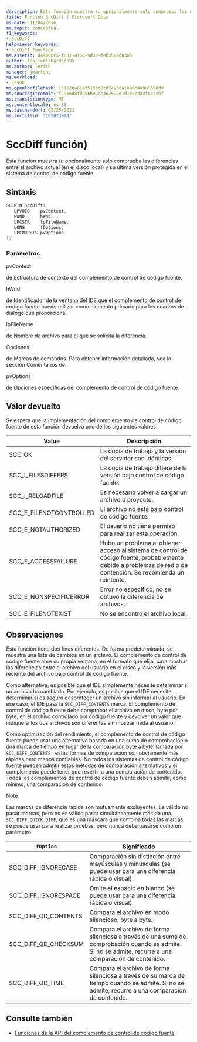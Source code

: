 ```yaml
---
description: Esta función muestra (u opcionalmente solo comprueba las diferencias entre el archivo actual (en el disco local) y su última versión protegida en el sistema de control de código fuente.
title: Función SccDiff | Microsoft Docs
ms.date: 11/04/2016
ms.topic: conceptual
f1_keywords:
- SccDiff
helpviewer_keywords:
- SccDiff function
ms.assetid: d49bc8c5-f631-4153-9d3c-feb3564da305
author: leslierichardson95
ms.author: lerich
manager: jmartens
ms.workload:
- vssdk
ms.openlocfilehash: 151620a81af515bd8cd74938a1006d4a98959dd9
ms.sourcegitcommit: f2916d8fd296b92cc402597d1d1eecda4f6cccbf
ms.translationtype: MT
ms.contentlocale: es-ES
ms.lasthandoff: 03/25/2021
ms.locfileid: "105073994"
---
```

# <a name="sccdiff-function"></a>SccDiff función)
Esta función muestra (u opcionalmente solo comprueba las diferencias entre el archivo actual (en el disco local) y su última versión protegida en el sistema de control de código fuente.

## <a name="syntax"></a>Sintaxis

```cpp
SCCRTN SccDiff(
   LPVOID    pvContext,
   HWND      hWnd,
   LPCSTR    lpFileName,
   LONG      fOptions,
   LPCMDOPTS pvOptions
);
```

### <a name="parameters"></a>Parámetros
 pvContext

de Estructura de contexto del complemento de control de código fuente.

 hWnd

de Identificador de la ventana del IDE que el complemento de control de código fuente puede utilizar como elemento primario para los cuadros de diálogo que proporciona.

 lpFileName

de Nombre de archivo para el que se solicita la diferencia.

 Opciones

de Marcas de comandos. Para obtener información detallada, vea la sección Comentarios de.

 pvOptions

de Opciones específicas del complemento de control de código fuente.

## <a name="return-value"></a>Valor devuelto
 Se espera que la implementación del complemento de control de código fuente de esta función devuelva uno de los siguientes valores:

|Value|Descripción|
|-----------|-----------------|
|SCC_OK|La copia de trabajo y la versión del servidor son idénticas.|
|SCC_I_FILESDIFFERS|La copia de trabajo difiere de la versión bajo control de código fuente.|
|SCC_I_RELOADFILE|Es necesario volver a cargar un archivo o proyecto.|
|SCC_E_FILENOTCONTROLLED|El archivo no está bajo control de código fuente.|
|SCC_E_NOTAUTHORIZED|El usuario no tiene permiso para realizar esta operación.|
|SCC_E_ACCESSFAILURE|Hubo un problema al obtener acceso al sistema de control de código fuente, probablemente debido a problemas de red o de contención. Se recomienda un reintento.|
|SCC_E_NONSPECIFICERROR|Error no específico; no se obtuvo la diferencia de archivos.|
|SCC_E_FILENOTEXIST|No se encontró el archivo local.|

## <a name="remarks"></a>Observaciones
 Esta función tiene dos fines diferentes. De forma predeterminada, se muestra una lista de cambios en un archivo. El complemento de control de código fuente abre su propia ventana, en el formato que elija, para mostrar las diferencias entre el archivo del usuario en el disco y la versión más reciente del archivo bajo control de código fuente.

 Como alternativa, es posible que el IDE simplemente necesite determinar si un archivo ha cambiado. Por ejemplo, es posible que el IDE necesite determinar si es seguro desproteger un archivo sin informar al usuario. En ese caso, el IDE pasa la `SCC_DIFF_CONTENTS` marca. El complemento de control de código fuente debe comprobar el archivo en disco, byte por byte, en el archivo controlado por código fuente y devolver un valor que indique si los dos archivos son diferentes sin mostrar nada al usuario.

 Como optimización del rendimiento, el complemento de control de código fuente puede usar una alternativa basada en una suma de comprobación o una marca de tiempo en lugar de la comparación byte a byte llamada por `SCC_DIFF_CONTENTS` : estas formas de comparación son obviamente más rápidas pero menos confiables. No todos los sistemas de control de código fuente pueden admitir estos métodos de comparación alternativos y el complemento puede tener que revertir a una comparación de contenido. Todos los complementos de control de código fuente deben admitir, como mínimo, una comparación de contenido.

> [!NOTE]
> Las marcas de diferencia rápida son mutuamente excluyentes. Es válido no pasar marcas, pero no es válido pasar simultáneamente más de una. `SCC_DIFF_QUICK_DIFF`, que es una máscara que combina todas las marcas, se puede usar para realizar pruebas, pero nunca debe pasarse como un parámetro.

|`fOption`|Significado|
|---------------|-------------|
|SCC_DIFF_IGNORECASE|Comparación sin distinción entre mayúsculas y minúsculas (se puede usar para una diferencia rápida o visual).|
|SCC_DIFF_IGNORESPACE|Omite el espacio en blanco (se puede usar para una diferencia rápida o visual).|
|SCC_DIFF_QD_CONTENTS|Compara el archivo en modo silencioso, byte a byte.|
|SCC_DIFF_QD_CHECKSUM|Compara el archivo de forma silenciosa a través de una suma de comprobación cuando se admite. Si no se admite, recurre a una comparación de contenido.|
|SCC_DIFF_QD_TIME|Compara el archivo de forma silenciosa a través de su marca de tiempo cuando se admite. Si no se admite, recurre a una comparación de contenido.|

## <a name="see-also"></a>Consulte también
- [Funciones de la API del complemento de control de código fuente](../extensibility/source-control-plug-in-api-functions.md)

